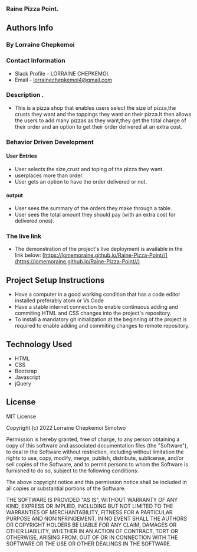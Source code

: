 ### Raine Pizza Point.
## Authors Info
### By Lorraine Chepkemoi
### Contact Information

* Slack Profile - LORRAINE CHEPKEMOI.
* Email - lorrainechepkemoi4@gmail.com
### Description .
* This is a pizza shop that enables users select the size of pizza,the crusts they want and the toppings they want on their pizza.It then allows the users to add many pizzas as they want,they get the total charge of their order and an option to get their order delivered at an extra cost.
### Behavior Driven Development

#### User Entries 
*  User selects the size,crust and toping of the pizza they want.
* userplaces more than order.
* User gets an option to have the order delivered or not.

#### output
* User sees the summary of the orders they make through a table.
* User sees the total amount they should pay (with an extra cost for delivered ones).
### The live link
* The demonstration of the project's live deployment is available in the link below:
[https://lomemoraine.github.io/Raine-Pizza-Point//](https://lomemoraine.github.io/Raine-Pizza-Point//)
## Project Setup Instructions
* Have a computer in a good working  condition that has a code editor installed preferably atom or Vs Code
* Have a stable internet connection to enable continuous adding and commiting HTML and CSS changes into the project's repository. 
* To install a mandatory git initialization at the beginning of the project is required to enable adding and commiting changes to remote repository.
## Technology Used
* HTML 
* CSS
* Bootsrap
* Javascript
* jQuery
## License
MIT License

Copyright (c) 2022 Lorraine Chepkemoi Simotwo

Permission is hereby granted, free of charge, to any person obtaining a copy
of this software and associated documentation files (the "Software"), to deal
in the Software without restriction, including without limitation the rights
to use, copy, modify, merge, publish, distribute, sublicense, and/or sell
copies of the Software, and to permit persons to whom the Software is
furnished to do so, subject to the following conditions:

The above copyright notice and this permission notice shall be included in all
copies or substantial portions of the Software.

THE SOFTWARE IS PROVIDED "AS IS", WITHOUT WARRANTY OF ANY KIND, EXPRESS OR
IMPLIED, INCLUDING BUT NOT LIMITED TO THE WARRANTIES OF MERCHANTABILITY,
FITNESS FOR A PARTICULAR PURPOSE AND NONINFRINGEMENT. IN NO EVENT SHALL THE
AUTHORS OR COPYRIGHT HOLDERS BE LIABLE FOR ANY CLAIM, DAMAGES OR OTHER
LIABILITY, WHETHER IN AN ACTION OF CONTRACT, TORT OR OTHERWISE, ARISING FROM,
OUT OF OR IN CONNECTION WITH THE SOFTWARE OR THE USE OR OTHER DEALINGS IN THE
SOFTWARE.